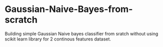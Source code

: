 # Gaussian-Naive-Bayes-from-scratch
Building simple Gaussian Naive bayes classifier from sratch without using scikit learn library for 2 continous features dataset.
